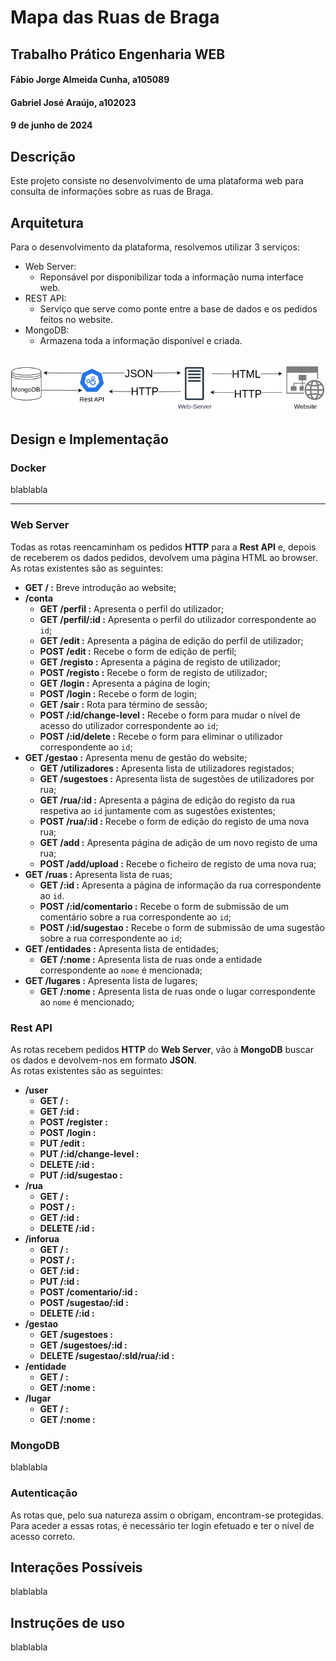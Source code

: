# Mapa das Ruas de Braga
## Trabalho Prático Engenharia WEB
#### Fábio Jorge Almeida Cunha, a105089
#### Gabriel José Araújo, a102023
#### 9 de junho de 2024

## Descrição
Este projeto consiste no desenvolvimento de uma plataforma web para consulta de informações sobre as ruas de Braga.

## Arquitetura
Para o desenvolvimento da plataforma, resolvemos utilizar 3 serviços:
- Web Server:
  - Reponsável por disponibilizar toda a informação numa interface web.
- REST API:
  - Serviço que serve como ponte entre a base de dados e os pedidos feitos no website.
- MongoDB:
  - Armazena toda a informação disponível e criada.

\
![Diagrama de Arquitetura](./arq.png)

## Design e Implementação

### Docker
blablabla

-----
### Web Server
Todas as rotas reencaminham os pedidos **HTTP** para a **Rest API** e, depois de receberem os dados pedidos, devolvem uma página HTML ao browser.\
As rotas existentes são as seguintes:
- **GET / :** Breve introdução ao website;
- **/conta**
  - **GET /perfil :** Apresenta o perfil do utilizador;
  - **GET /perfil/:id :** Apresenta o perfil do utilizador correspondente ao `id`;
  - **GET /edit :** Apresenta a página de edição do perfil de utilizador;
  - **POST /edit :** Recebe o form de edição de perfil;
  - **GET /registo :** Apresenta a página de registo de utilizador;
  - **POST /registo :** Recebe o form de registo de utilizador;
  - **GET /login :** Apresenta a página de login;
  - **POST /login :** Recebe o form de login;
  - **GET /sair :** Rota para término de sessão;
  - **POST /:id/change-level :** Recebe o form para mudar o nível de acesso do utilizador correspondente ao `id`;
  - **POST /:id/delete :** Recebe o form para eliminar o utilizador correspondente ao `id`;
- **GET /gestao :** Apresenta menu de gestão do website;
  - **GET /utilizadores :** Apresenta lista de utilizadores registados;
  - **GET /sugestoes :** Apresenta lista de sugestões de utilizadores por rua;
  - **GET /rua/:id :** Apresenta a página de edição do registo da rua respetiva ao `id` juntamente com as sugestões existentes;
  - **POST /rua/:id :** Recebe o form de edição do registo de uma nova rua;
  - **GET /add :** Apresenta página de adição de um novo registo de uma rua;
  - **POST /add/upload :** Recebe o ficheiro de registo de uma nova rua;
- **GET /ruas :** Apresenta lista de ruas;
  - **GET /:id :** Apresenta a página de informação da rua correspondente ao `id`.
  - **POST /:id/comentario :** Recebe o form de submissão de um comentário sobre a rua correspondente ao `id`;
  - **POST /:id/sugestao :** Recebe o form de submissão de uma sugestão sobre a rua correspondente ao `id`;
- **GET /entidades :** Apresenta lista de entidades;
  - **GET /:nome :** Apresenta lista de ruas onde a entidade correspondente ao `nome` é mencionada;
- **GET /lugares :** Apresenta lista de lugares;
  - **GET /:nome :** Apresenta lista de ruas onde o lugar correspondente ao `nome` é mencionado;

### Rest API
As rotas recebem pedidos **HTTP** do **Web Server**, vão à **MongoDB** buscar os dados e devolvem-nos em formato **JSON**.\
As rotas existentes são as seguintes:
- **/user**
  - **GET / :** 
  - **GET /:id :** 
  - **POST /register :** 
  - **POST /login :** 
  - **PUT /edit :** 
  - **PUT /:id/change-level :** 
  - **DELETE /:id :** 
  - **PUT /:id/sugestao :**
- **/rua** 
  - **GET / :** 
  - **POST / :**
  - **GET /:id :** 
  - **DELETE /:id :** 
- **/inforua**
  - **GET / :** 
  - **POST / :**
  - **GET /:id :** 
  - **PUT /:id :**
  - **POST /comentario/:id :** 
  - **POST /sugestao/:id :**
  - **DELETE /:id :** 
- **/gestao**
  - **GET /sugestoes :**
  - **GET /sugestoes/:id :**
  - **DELETE /sugestao/:sId/rua/:id :**
- **/entidade**
  - **GET / :** 
  - **GET /:nome :** 
- **/lugar** 
  - **GET / :** 
  - **GET /:nome :** 

### MongoDB
blablabla

### Autenticação
As rotas que, pelo sua natureza assim o obrigam, encontram-se protegidas. Para aceder a essas rotas, é necessário ter login efetuado e ter o nível de acesso correto.

## Interações Possíveis
blablabla

## Instruções de uso
blablabla